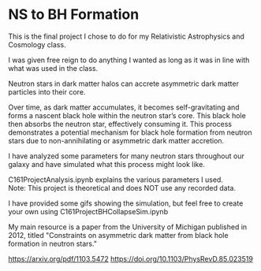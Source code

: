 # NS to BH Formation

This is the final project I chose to do for my Relativistic Astrophysics and Cosmology class.

I was given free reign to do anything I wanted as long as it was in line with what was used in the class.


Neutron stars in dark matter halos can accrete asymmetric dark matter particles into their core. 

Over time, as dark matter accumulates, it becomes self-gravitating and forms a nascent black hole within the neutron star’s core. This black hole then absorbs the neutron star, effectively consuming it. This process demonstrates a potential mechanism for black hole formation from neutron stars due to non-annihilating or asymmetric dark matter accretion. 

I have analyzed some parameters for many neutron stars throughout our galaxy and have simulated what this process might look like.

C161ProjectAnalysis.ipynb explains the various parameters I used. \
Note: This project is theoretical and does NOT use any recorded data.

I have provided some gifs showing the simulation, but feel free to create your own using C161ProjectBHCollapseSim.ipynb

My main resource is a paper from the University of Michigan published in 2012, titled "Constraints on asymmetric dark matter from black hole formation in neutron stars." 


https://arxiv.org/pdf/1103.5472 
https://doi.org/10.1103/PhysRevD.85.023519
